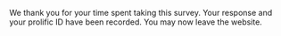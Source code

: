 We thank you for your time spent taking this survey.
Your response and your prolific ID have been recorded.
You may now leave the website.
